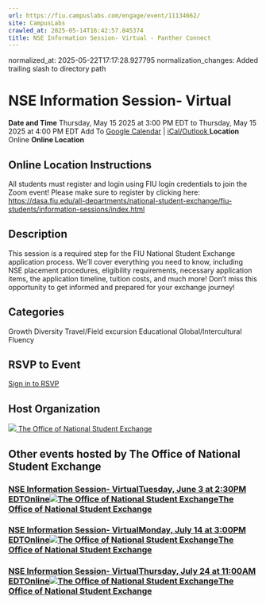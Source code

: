```yaml
---
url: https://fiu.campuslabs.com/engage/event/11134662/
site: CampusLabs
crawled_at: 2025-05-14T16:42:57.845374
title: NSE Information Session- Virtual - Panther Connect
---
```

normalized_at: 2025-05-22T17:17:28.927795
normalization_changes: Added trailing slash to directory path

# NSE Information Session- Virtual
**Date and Time**
Thursday, May 15 2025 at 3:00 PM EDT  to 
Thursday, May 15 2025 at 4:00 PM EDT
Add To [Google Calendar](https://fiu.campuslabs.com/engage/event/11134662/googlepublish) | [iCal/Outlook ](https://fiu.campuslabs.com/engage/event/11134662.ics)
**Location**
Online
**Online Location**
## Online Location Instructions
All students must register and login using FIU login credentials to join the Zoom event! Please make sure to register by clicking here: https://dasa.fiu.edu/all-departments/national-student-exchange/fiu-students/information-sessions/index.html
## Description
This session is a required step for the FIU National Student Exchange application process. We’ll cover everything you need to know, including NSE placement procedures, eligibility requirements, necessary application items, the application timeline, tuition costs, and much more! Don’t miss this opportunity to get informed and prepared for your exchange journey!
## Categories
Growth
Diversity
Travel/Field excursion
Educational
Global/Intercultural Fluency
## RSVP to Event
[Sign in to RSVP](https://fiu.campuslabs.com/engage/account/login?returnUrl=/engage/event/11134662)
## Host Organization
[![](https://se-images.campuslabs.com/clink/images/2f1abc5d-4a78-4c04-9d19-60e161ef44c4cc86351e-b02a-4719-a52a-9b51e5c73940.jpg?preset=small-sq) The Office of National Student Exchange ](https://fiu.campuslabs.com/engage/organization/nse)
## Other events hosted by The Office of National Student Exchange
### [NSE Information Session- VirtualTuesday, June 3 at 2:30PM EDTOnline![The Office of National Student Exchange](https://se-images.campuslabs.com/clink/images/2f1abc5d-4a78-4c04-9d19-60e161ef44c4cc86351e-b02a-4719-a52a-9b51e5c73940.jpg?preset=small-sq)The Office of National Student Exchange](https://fiu.campuslabs.com/engage/event/11298120)
### [NSE Information Session- VirtualMonday, July 14 at 3:00PM EDTOnline![The Office of National Student Exchange](https://se-images.campuslabs.com/clink/images/2f1abc5d-4a78-4c04-9d19-60e161ef44c4cc86351e-b02a-4719-a52a-9b51e5c73940.jpg?preset=small-sq)The Office of National Student Exchange](https://fiu.campuslabs.com/engage/event/11298193)
### [NSE Information Session- VirtualThursday, July 24 at 11:00AM EDTOnline![The Office of National Student Exchange](https://se-images.campuslabs.com/clink/images/2f1abc5d-4a78-4c04-9d19-60e161ef44c4cc86351e-b02a-4719-a52a-9b51e5c73940.jpg?preset=small-sq)The Office of National Student Exchange](https://fiu.campuslabs.com/engage/event/11298211)
